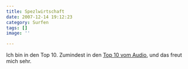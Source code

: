 ```yaml
---
title: Spezlwirtschaft
date: 2007-12-14 19:12:23
category: Surfen
tags: []
image: ''

---
```


Ich bin in den Top 10. Zumindest in den [Top 10 vom Audio](http://blog.myspace.com/index.cfm?fuseaction=blog.view&friendID=43494454&blogID=337067845), und das freut mich sehr.
